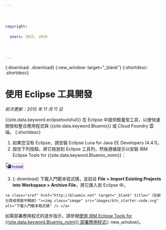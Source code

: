 ```yaml
---

 

copyright:

  years: 2015, 2016

 

---
```


{:download: .download}
{:new_window: target="_blank"}
{:shortdesc: .shortdesc}

# 使用 Eclipse 工具開發
*前次更新：2015 年 11 月 11 日*

{{site.data.keyword.eclipsetoolsfull}} 在 Eclipse 中提供輕量型工具，以便快速開發和整合應用程式與 {{site.data.keyword.Bluemix}} 或 Cloud Foundry 雲端。
{:shortdesc}

  1. 如果您沒有 Eclipse，請安裝 Eclipse Luna for Java EE Developers (4.4.1)。
  2. 按住下列按鈕，將它拖放到 Eclipse 工具列，然後遵循提示以安裝 IBM Eclipse Tools for {{site.data.keyword.Bluemix_notm}}：
  
  ![拖放到執行中的 Eclipse Luna 工作區以安裝 IBM Eclipse Tools for {{site.data.keyword.Bluemix_notm}}](images/installbutton.png)

  3. {: download} 下載入門範本程式碼，並前往 **File > Import Existing Projects into Workspace > Archive File**，將它匯入到 Eclipse 中。
  
    <a class="xref" href="http://bluemix.net" target="_blank" title="（在新分頁或視窗中開啟）"><img class="image" src="images/btn_starter-code.svg" alt="下載入門範本程式碼" /> </a>
   

如需部署應用程式的逐步指示，請參閱[使用 IBM Eclipse Tools for {{site.data.keyword.Bluemix_notm}} 部署應用程式](../manageapps/eclipsetools/eclipsetools.html#eclipsetools){: new_window}。
